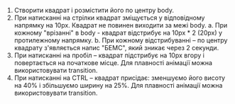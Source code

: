 1. Створити квадрат і розмістити його по центру body.
2. При натисканні на стрілки квадрат зміщується у відповідному напрямку на 10px. Квадрат не повинен виходити за межі body.
    a. При кожному "врізанні" в body - квадрат відстрибує на 10px * 2 (20px) у протилежному напрямку.
    b. При кожному відстрибуванні – по центру квадрату з'являється напис "БЕМС", який зникає через 2 секунди.
3. При натисканні на пробіл – квадрат підстрибує на 10px вгору і повертається на початкове місце. Для плавності анімації можна використовувати transition.
4. При натисканні на CTRL – квадрат присідає: зменшуємо його висоту на 40% і збільшуємо ширину на 25%. Для плавності анімації можна використовувати transition.